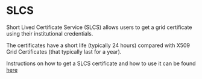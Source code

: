 # SLCS

Short Lived Certificate Service (SLCS) allows users to get a grid certificate using their institutional credentials.

The certificates have a short life (typically 24 hours) compared with X509 Grid Certificates (that typically last for a year).

Instructions on how to get a SLCS certificate and how to use it can be found [here](https://reannz.atlassian.net/wiki/pages/createpage.action?spaceKey=BeSTGRID&title=Using_SLCS_certificates_at_University_of_Canterbury&linkCreation=true&fromPageId=3818228492)
